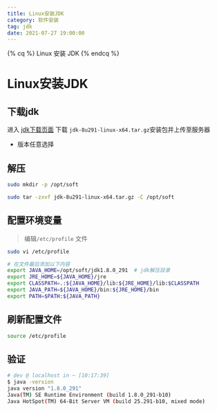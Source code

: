 ```yaml
---
title: Linux安装JDK
category: 软件安装
tag: jdk
date: 2021-07-27 19:00:00
---
```


{% cq %}
Linux 安装 JDK
{% endcq %}

<!-- more -->

# Linux安装JDK

## 下载jdk
进入 [jdk下载页面](https://www.oracle.com/java/technologies/javase/javase-jdk8-downloads.html) 下载 `jdk-8u291-linux-x64.tar.gz`安装包并上传至服务器
- 版本任意选择

## 解压
```bash
sudo mkdir -p /opt/soft

sudo tar -zxvf jdk-8u291-linux-x64.tar.gz -C /opt/soft

```

## 配置环境变量
> 编辑`/etc/profile` 文件

```bash
sudo vi /etc/profile

# 在文件最后添加以下内容
export JAVA_HOME=/opt/soft/jdk1.8.0_291  # jdk解压目录
export JRE_HOME=${JAVA_HOME}/jre
export CLASSPATH=.:${JAVA_HOME}/lib:${JRE_HOME}/lib:$CLASSPATH
export JAVA_PATH=${JAVA_HOME}/bin:${JRE_HOME}/bin
export PATH=$PATH:${JAVA_PATH}
```

## 刷新配置文件
```bash
source /etc/profile
```

## 验证
```bash
# dev @ localhost in ~ [10:17:39] 
$ java -version
java version "1.8.0_291"
Java(TM) SE Runtime Environment (build 1.8.0_291-b10)
Java HotSpot(TM) 64-Bit Server VM (build 25.291-b10, mixed mode)
```


